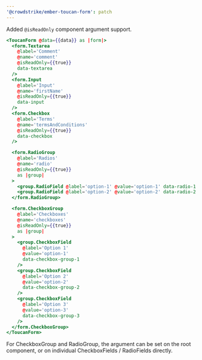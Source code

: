 ```yaml
---
'@crowdstrike/ember-toucan-form': patch
---
```


Added `@isReadOnly` component argument support.

```hbs
<ToucanForm @data={{data}} as |form|>
  <form.Textarea
    @label='Comment'
    @name='comment'
    @isReadOnly={{true}}
    data-textarea
  />
  <form.Input
    @label='Input'
    @name='firstName'
    @isReadOnly={{true}}
    data-input
  />
  <form.Checkbox
    @label='Terms'
    @name='termsAndConditions'
    @isReadOnly={{true}}
    data-checkbox
  />

  <form.RadioGroup
    @label='Radios'
    @name='radio'
    @isReadOnly={{true}}
    as |group|
  >
    <group.RadioField @label='option-1' @value='option-1' data-radio-1 />
    <group.RadioField @label='option-2' @value='option-2' data-radio-2 />
  </form.RadioGroup>

  <form.CheckboxGroup
    @label='Checkboxes'
    @name='checkboxes'
    @isReadOnly={{true}}
    as |group|
  >
    <group.CheckboxField
      @label='Option 1'
      @value='option-1'
      data-checkbox-group-1
    />
    <group.CheckboxField
      @label='Option 2'
      @value='option-2'
      data-checkbox-group-2
    />
    <group.CheckboxField
      @label='Option 3'
      @value='option-3'
      data-checkbox-group-3
    />
  </form.CheckboxGroup>
</ToucanForm>
```

For CheckboxGroup and RadioGroup, the argument can be set on the root component, or on individual CheckboxFields / RadioFields directly.
